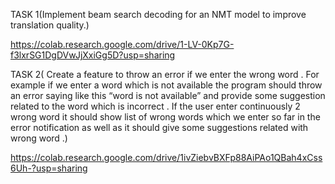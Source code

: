 TASK 1(Implement beam search decoding for an NMT model to improve translation quality.)

https://colab.research.google.com/drive/1-LV-0Kp7G-f3lxrSG1DgDVwJjXxiGg5D?usp=sharing

TASK 2( Create a feature to throw an error if we enter the wrong word . For example if we enter a word which is not available the program should throw an error saying like this “word is not available” and provide some suggestion related to the word which is incorrect . If the user enter continuously 2  wrong  word it should show list of wrong words which we enter so far in the error notification as well as it should give some suggestions related with wrong word .)

https://colab.research.google.com/drive/1ivZiebvBXFp88AiPAo1QBah4xCss6Uh-?usp=sharing

